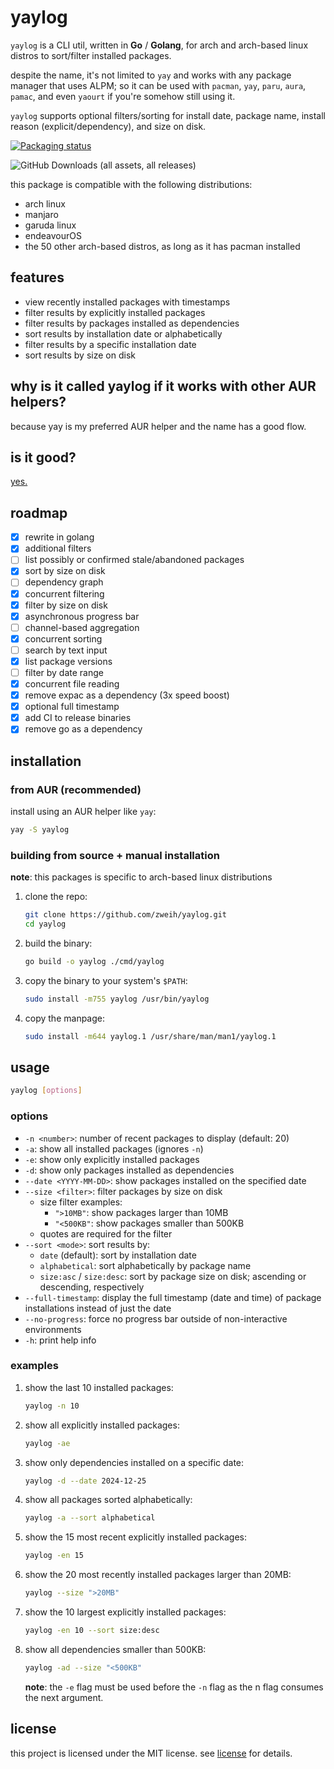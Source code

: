 # yaylog

`yaylog` is a CLI util, written in **Go** / **Golang**, for arch and arch-based linux distros to sort/filter installed packages.

despite the name, it's not limited to `yay` and works with any package manager that uses ALPM; so it can be used with `pacman`, `yay`, `paru`, `aura`, `pamac`, and even `yaourt` if you're somehow still using it.

`yaylog` supports optional filters/sorting for install date, package name, install reason (explicit/dependency), and size on disk.

[![Packaging status](https://repology.org/badge/vertical-allrepos/yaylog.svg)](https://repology.org/project/yaylog/versions)

![GitHub Downloads (all assets, all releases)](https://img.shields.io/github/downloads/Zweih/yaylog/total?style=for-the-badge&logo=archlinux&label=Downloads%20Since%202%2F4%2F2025&color=%20%231793d0)


this package is compatible with the following distributions:
 - arch linux
 - manjaro
 - garuda linux
 - endeavourOS
 - the 50 other arch-based distros, as long as it has pacman installed 

## features

- view recently installed packages with timestamps
- filter results by explicitly installed packages
- filter results by packages installed as dependencies
- sort results by installation date or alphabetically
- filter results by a specific installation date
- sort results by size on disk

## why is it called yaylog if it works with other AUR helpers?
because yay is my preferred AUR helper and the name has a good flow.

## is it good?
[yes.](https://news.ycombinator.com/item?id=3067434)

## roadmap

- [x] rewrite in golang
- [x] additional filters
- [ ] list possibly or confirmed stale/abandoned packages
- [x] sort by size on disk
- [ ] dependency graph
- [x] concurrent filtering
- [x] filter by size on disk
- [x] asynchronous progress bar
- [ ] channel-based aggregation
- [x] concurrent sorting
- [ ] search by text input
- [x] list package versions
- [ ] filter by date range
- [x] concurrent file reading
- [x] remove expac as a dependency (3x speed boost)
- [x] optional full timestamp 
- [x] add CI to release binaries
- [x] remove go as a dependency

## installation

### from AUR (**recommended**)
install using an AUR helper like `yay`:
```bash
yay -S yaylog
```

### building from source + manual installation
**note**: this packages is specific to arch-based linux distributions

1. clone the repo:
   ```bash
   git clone https://github.com/zweih/yaylog.git
   cd yaylog
   ```
2. build the binary:
   ```bash
   go build -o yaylog ./cmd/yaylog
   ```
3. copy the binary to your system's `$PATH`:
   ```bash
   sudo install -m755 yaylog /usr/bin/yaylog
   ```
4. copy the manpage:
   ```bash
   sudo install -m644 yaylog.1 /usr/share/man/man1/yaylog.1
   ```

## usage

```bash
yaylog [options]
```

### options
- `-n <number>`: number of recent packages to display (default: 20)
- `-a`: show all installed packages (ignores `-n`)
- `-e`: show only explicitly installed packages
- `-d`: show only packages installed as dependencies
- `--date <YYYY-MM-DD>`: show packages installed on the specified date
- `--size <filter>`: filter packages by size on disk
   - size filter examples:
      - `">10MB"`: show packages larger than 10MB
      - `"<500KB"`: show packages smaller than 500KB
  - quotes are required for the filter
- `--sort <mode>`: sort results by:
  - `date` (default): sort by installation date
  - `alphabetical`: sort alphabetically by package name
  - `size:asc` / `size:desc`: sort by package size on disk; ascending or descending, respectively
- `--full-timestamp`: display the full timestamp (date and time) of package installations instead of just the date
- `--no-progress`: force no progress bar outside of non-interactive environments
- `-h`: print help info

### examples
1. show the last 10 installed packages:
   ```bash
   yaylog -n 10
   ```
2. show all explicitly installed packages:
   ```bash
   yaylog -ae
   ```
3. show only dependencies installed on a specific date:
   ```bash
   yaylog -d --date 2024-12-25
   ```
4. show all packages sorted alphabetically:
   ```bash
   yaylog -a --sort alphabetical
   ```
5. show the 15 most recent explicitly installed packages:
   ```bash
   yaylog -en 15
   ```
6. show the 20 most recently installed packages larger than 20MB:
   ```bash
   yaylog --size ">20MB"
   ```
7. show the 10 largest explicitly installed packages:
   ```bash
   yaylog -en 10 --sort size:desc
   ```
8. show all dependencies smaller than 500KB:
   ```bash
   yaylog -ad --size "<500KB"
   ```

   **note**: the `-e` flag must be used before the `-n` flag as the n flag consumes the next argument.

## license

this project is licensed under the MIT license. see [license](LICENSE) for details.
